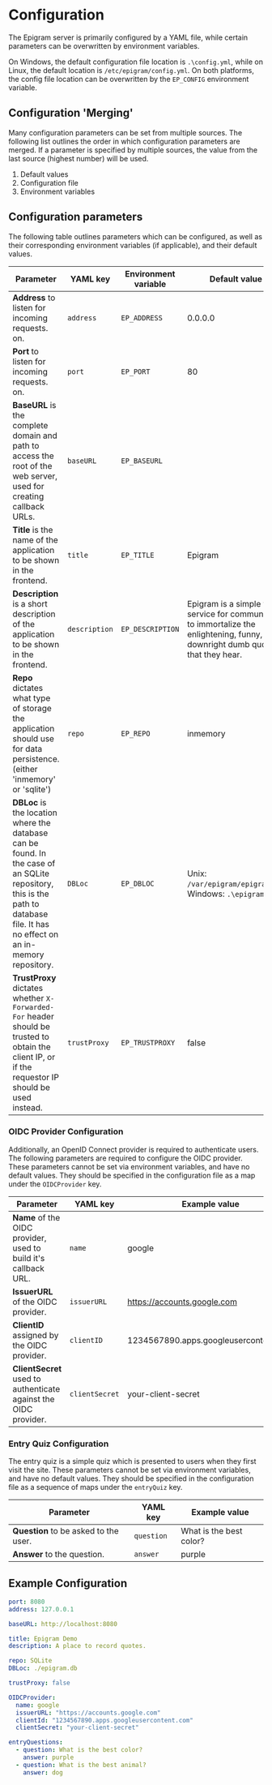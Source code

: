 # Configuration

The Epigram server is primarily configured by a YAML file, while certain parameters can be overwritten by environment variables.

On Windows, the default configuration file location is `.\config.yml`, while on Linux, the default location is `/etc/epigram/config.yml`. On both platforms, the config file location can be overwritten by the `EP_CONFIG` environment variable.

## Configuration 'Merging'

Many configuration parameters can be set from multiple sources. The following list outlines the order in which configuration parameters are merged. If a parameter is specified by multiple sources, the value from the last source (highest number) will be used.

1. Default values
2. Configuration file
3. Environment variables

## Configuration parameters

The following table outlines parameters which can be configured, as well as their corresponding environment variables (if applicable), and their default values.

| Parameter                                                                                                                                                                       | YAML key      | Environment variable | Default value                                                                                                                    |
| ------------------------------------------------------------------------------------------------------------------------------------------------------------------------------- | ------------- | -------------------- | -------------------------------------------------------------------------------------------------------------------------------- |
| **Address** to listen for incoming requests. on.                                                                                                                                | `address`     | `EP_ADDRESS`         | 0.0.0.0                                                                                                                          |
| **Port** to listen for incoming requests. on.                                                                                                                                   | `port`        | `EP_PORT`            | 80                                                                                                                               |
| **BaseURL** is the complete domain and path to access the root of the web server, used for creating callback URLs.                                                              | `baseURL`     | `EP_BASEURL`         |                                                                                                                                  |
| **Title** is the name of the application to be shown in the frontend.                                                                                                           | `title`       | `EP_TITLE`           | Epigram                                                                                                                          |
| **Description** is a short description of the application to be shown in the frontend.                                                                                          | `description` | `EP_DESCRIPTION`     | Epigram is a simple web service for communities to immortalize the enlightening, funny, or downright dumb quotes that they hear. |
| **Repo** dictates what type of storage the application should use for data persistence. (either 'inmemory' or 'sqlite')                                                         | `repo`        | `EP_REPO`            | inmemory                                                                                                                         |
| **DBLoc** is the location where the database can be found. In the case of an SQLite repository, this is the path to database file. It has no effect on an in-memory repository. | `DBLoc`       | `EP_DBLOC`           | Unix: `/var/epigram/epigram.db`, Windows: `.\epigram.db`                                                                         |
| **TrustProxy** dictates whether `X-Forwarded-For` header should be trusted to obtain the client IP, or if the requestor IP should be used instead.                              | `trustProxy`  | `EP_TRUSTPROXY`      | false                                                                                                                            |

### OIDC Provider Configuration

Additionally, an OpenID Connect provider is required to authenticate users. The following parameters are required to configure the OIDC provider. These parameters cannot be set via environment variables, and have no default values. They should be specified in the configuration file as a map under the `OIDCProvider` key.

| Parameter                                                        | YAML key       | Example value                         |
| ---------------------------------------------------------------- | -------------- | ------------------------------------- |
| **Name** of the OIDC provider, used to build it's callback URL.  | `name`         | google                                |
| **IssuerURL** of the OIDC provider.                              | `issuerURL`    | https://accounts.google.com           |
| **ClientID** assigned by the OIDC provider.                      | `clientID`     | 1234567890.apps.googleusercontent.com |
| **ClientSecret** used to authenticate against the OIDC provider. | `clientSecret` | your-client-secret                    |

### Entry Quiz Configuration

The entry quiz is a simple quiz which is presented to users when they first visit the site. These parameters cannot be set via environment variables, and have no default values. They should be specified in the configuration file as a sequence of maps under the `entryQuiz` key.

| Parameter                             | YAML key   | Example value           |
| ------------------------------------- | ---------- | ----------------------- |
| **Question** to be asked to the user. | `question` | What is the best color? |
| **Answer** to the question.           | `answer`   | purple                  |

## Example Configuration

```yaml
port: 8080
address: 127.0.0.1

baseURL: http://localhost:8080

title: Epigram Demo
description: A place to record quotes.

repo: SQLite
DBLoc: ./epigram.db

trustProxy: false

OIDCProvider:
  name: google
  issuerURL: "https://accounts.google.com"
  clientId: "1234567890.apps.googleusercontent.com"
  clientSecret: "your-client-secret"

entryQuestions:
  - question: What is the best color?
    answer: purple
  - question: What is the best animal?
    answer: dog
```

